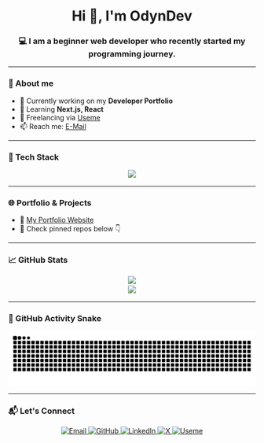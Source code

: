 <h1 align="center">Hi 👋, I'm OdynDev</h1>
<h3 align="center">💻 I am a beginner web developer who recently started my programming journey.</h3>

---

### 🧠 About me
- 🔭 Currently working on my **Developer Portfolio**
- 🌱 Learning **Next.js, React**
- 💼 Freelancing via [Useme](https://useme.com/pl/roles/contractor/odyndev,461613/)
- 📫 Reach me: [E-Mail](odyndev@gmail.com)

---

### 🚀 Tech Stack
<p align="center">
  <img src="https://skillicons.dev/icons?i=ts,js,react,nextjs,tailwind,html,css,git,github,vscode" />
</p>

---

### 🌐 Portfolio & Projects
- 🔗 [My Portfolio Website]([https://odyn.dev](https://odyndev.vercel.app/))  
- 🧩 Check pinned repos below 👇

---

### 📈 GitHub Stats
<p align="center">
  <img src="https://github-readme-stats.vercel.app/api?username=OdynDev&show_icons=true&theme=radical" />
  <br />
  <img src="https://github-readme-streak-stats.herokuapp.com?user=OdynDev&theme=radical&hide_border=false" />
</p>

---

### 🐍 GitHub Activity Snake
<p align="center">
  <img src="https://raw.githubusercontent.com/OdynDev/OdynDev/output/github-contribution-grid-snake.svg" alt="GitHub Contribution Snake" />
</p>

---

### 📬 Let's Connect
<p align="center">
  <a href="mailto:odyndev@gmail.com" target="_blank">
    <img src="https://img.icons8.com/ios-filled/30/EA4335/new-post.png" alt="Email" />
  </a>
  <a href="https://github.com/odyndev" target="_blank">
    <img src="https://img.icons8.com/ios-filled/30/ffffff/github.png" alt="GitHub" />
  </a>
  <a href="https://linkedin.com/in/odyndev" target="_blank">
    <img src="https://img.icons8.com/ios-filled/30/0077B5/linkedin.png" alt="LinkedIn" />
  </a>
  <a href="https://x.com/OdynDeveloper" target="_blank">
    <img src="https://img.icons8.com/ios-filled/30/ffffff/twitterx--v1.png" alt="X" />
  </a>
  <a href="https://useme.com/pl/roles/contractor/odyndev,461613/" target="_blank">
    <img src="https://img.icons8.com/ios-filled/30/006aff/briefcase.png" alt="Useme" />
  </a>
</p>
